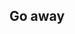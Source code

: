 ## Go away

<!--
**jihadkink/jihadkink** is a ✨ _special_ ✨ repository because its `README.md` (this file) appears on your GitHub profile.

Here are some ideas to get you started:

- 🔭 I’m currently working on ... a forever website
- 🌱 I’m currently learning ... everything
- 👯 I’m looking to collaborate on ... nothing
- 🤔 I’m looking for help with ... nothing
- 💬 Ask me about ... don't talk to me
- 📫 How to reach me: ... if i provide an email in the website then you can try reach me if you must
- 😄 Pronouns: ... guess
- ⚡ Fun fact: ... i'm doing this drunk
-->
